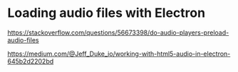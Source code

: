 # Loading audio files with Electron

https://stackoverflow.com/questions/56673398/do-audio-players-preload-audio-files

https://medium.com/@Jeff_Duke_io/working-with-html5-audio-in-electron-645b2d2202bd
